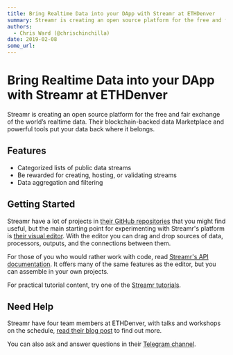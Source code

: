 ```yaml
---
title: Bring Realtime Data into your DApp with Streamr at ETHDenver
summary: Streamr is creating an open source platform for the free and fair exchange of the world’s realtime data. Their blockchain-backed data Marketplace and powerful tools put your data back where it belongs. Features Categorized lists of public data streams Be rewarded for creating, hosting, or validating streams Data aggregation and filtering Getting Started Streamr have a lot of projects in their GitHub repositories that you might find useful, but the main starting point for experimenting with Strea
authors:
  - Chris Ward (@chrischinchilla)
date: 2019-02-08
some_url: 
---
```


# Bring Realtime Data into your DApp with Streamr at ETHDenver

Streamr is creating an open source platform for the free and fair exchange of the world’s realtime data. Their blockchain-backed data Marketplace and powerful tools put your data back where it belongs.

## Features

- Categorized lists of public data streams
- Be rewarded for creating, hosting, or validating streams
- Data aggregation and filtering

## Getting Started

Streamr have a lot of projects in [their GitHub repositories](https://github.com/streamr-dev) that you might find useful, but the main starting point for experimenting with Streamr's platform is [their visual editor](https://www.streamr.com/canvas). With the editor you can drag and drop sources of data, processors, outputs, and the connections between them.

For those of you who would rather work with code, read [Streamr's API documentation](https://www.streamr.com/help/api). It offers many of the same features as the editor, but you can assemble in your own projects.

For practical tutorial content, try one of the [Streamr tutorials](https://streamrdev.com/docs/streamr-documentation/tutorials/).

## Need Help

Streamr have four team members at ETHDenver, with talks and workshops on the schedule, [read their blog post](https://medium.com/streamrblog/ethdenver-streamr-2019-8c3806b703cf) to find out more.

You can also ask and answer questions in their [Telegram channel](https://t.me/streamrdata).
